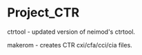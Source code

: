 Project_CTR
===========

ctrtool - updated version of neimod's ctrtool.

makerom - creates CTR cxi/cfa/cci/cia files.
